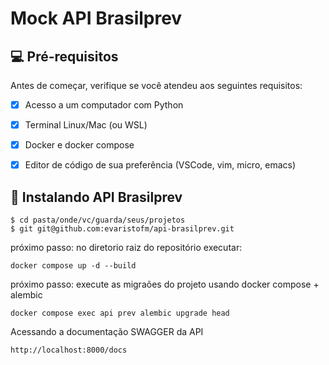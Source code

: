 # Mock API Brasilprev


## 💻 Pré-requisitos

Antes de começar, verifique se você atendeu aos seguintes requisitos:

- [x] Acesso a um computador com Python
- [x] Terminal Linux/Mac (ou WSL)
- [x] Docker e docker compose
- [x] Editor de código de sua preferência (VSCode, vim, micro, emacs)


## 🚀 Instalando API Brasilprev

```
$ cd pasta/onde/vc/guarda/seus/projetos
$ git git@github.com:evaristofm/api-brasilprev.git

```

próximo passo: no diretorio raiz do repositório executar:


```
docker compose up -d --build

```

próximo passo: execute as migraões do projeto usando docker compose + alembic


```
docker compose exec api prev alembic upgrade head

```

Acessando a documentação SWAGGER da API

```
http://localhost:8000/docs

```
